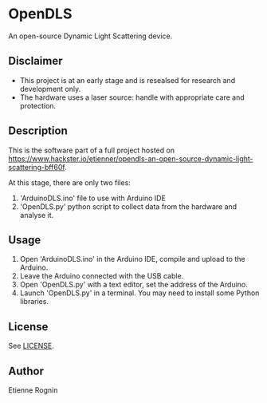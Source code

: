 # OpenDLS

An open-source Dynamic Light Scattering device.

## Disclaimer

* This project is at an early stage and is resealsed for research and development only.
* The hardware uses a laser source: handle with appropriate care and protection.

## Description

This is the software part of a full project hosted on https://www.hackster.io/etienner/opendls-an-open-source-dynamic-light-scattering-bff60f. 

At this stage, there are only two files: 
1. 'ArduinoDLS.ino' file to use with Arduino IDE
2. 'OpenDLS.py' python script to collect data from the hardware and analyse it.

## Usage

1. Open 'ArduinoDLS.ino' in the Arduino IDE, compile and upload to the Arduino.
2. Leave the Arduino connected with the USB cable.
3. Open 'OpenDLS.py' with a text editor, set the address of the Arduino.
4. Launch 'OpenDLS.py' in a terminal. You may need to install some Python libraries.


## License

See [LICENSE](LICENSE).

## Author

Etienne Rognin
